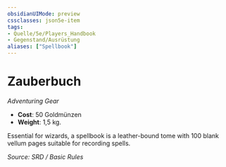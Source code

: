 ```yaml
---
obsidianUIMode: preview
cssclasses: json5e-item
tags:
- Quelle/5e/Players_Handbook
- Gegenstand/Ausrüstung
aliases: ["Spellbook"]
---
```

# Zauberbuch
*Adventuring Gear*  

- **Cost**: 50 Goldmünzen
- **Weight**: 1,5 kg.

Essential for wizards, a spellbook is a leather-bound tome with 100 blank vellum pages suitable for recording spells.

*Source: SRD / Basic Rules*